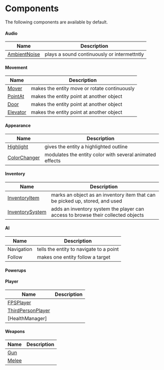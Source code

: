 # Components

The following components are available by default.

#### Audio

| Name | Description |
|---|---|
| [AmbientNoise](component_ambientnoise.md) | plays a sound continuously or intermettntly |

#### Movement

| Name | Description |
|---|---|
| [Mover](component_mover.md) | makes the entity move or rotate continuously |
| [PointAt](component_pointat.md) | makes the entity point at another object |
| [Door](component_door.md) | makes the entity point at another object |
| [Elevator](component-elevator.md) | makes the entity point at another object |

#### Appearance

| Name | Description |
|---|---|
| [Highlight](component_highlight.md) | gives the entity a highlighted outline |
| [ColorChanger](component_colorchanger.md) | modulates the entity color with several animated effects |

#### Inventory

| Name | Description |
|---|---|
| [InventoryItem](component_inventoryitem.md) | marks an object as an inventory item that can be picked up, stored, and used |
| [InventorySystem](component_inventorysystem.md) | adds an inventory system the player can access to browse their collected objects |

#### AI

| Name | Description |
|---|---|
| Navigation | tells the entity to navigate to a point |
| Follow | makes one entity follow a target |

#### Powerups


#### Player

| Name | Description |
|---|---|
| [FPSPlayer](component_inventoryitem.md) |  |
| [ThirdPersonPlayer](component_inventorysystem.md) |  |
| [HealthManager] | |

#### Weapons

| Name | Description |
|---|---|
| [Gun](component_inventoryitem.md) |  |
| [Melee](component_inventorysystem.md) |  |
